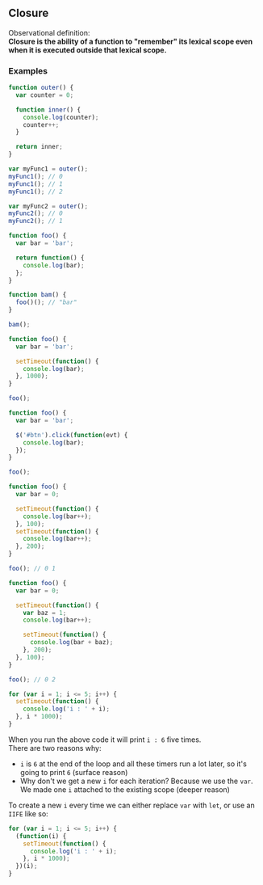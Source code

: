 ## Closure

Observational definition:  
**Closure is the ability of a function to "remember" its lexical scope even when it is executed outside that lexical scope.**

### Examples

```js
function outer() {
  var counter = 0;

  function inner() {
    console.log(counter);
    counter++;
  }

  return inner;
}

var myFunc1 = outer();
myFunc1(); // 0
myFunc1(); // 1
myFunc1(); // 2

var myFunc2 = outer();
myFunc2(); // 0
myFunc2(); // 1
```

```js
function foo() {
  var bar = 'bar';

  return function() {
    console.log(bar);
  };
}

function bam() {
  foo()(); // "bar"
}

bam();
```

```js
function foo() {
  var bar = 'bar';

  setTimeout(function() {
    console.log(bar);
  }, 1000);
}

foo();
```

```js
function foo() {
  var bar = 'bar';

  $('#btn').click(function(evt) {
    console.log(bar);
  });
}

foo();
```

```js
function foo() {
  var bar = 0;

  setTimeout(function() {
    console.log(bar++);
  }, 100);
  setTimeout(function() {
    console.log(bar++);
  }, 200);
}

foo(); // 0 1
```

```js
function foo() {
  var bar = 0;

  setTimeout(function() {
    var baz = 1;
    console.log(bar++);

    setTimeout(function() {
      console.log(bar + baz);
    }, 200);
  }, 100);
}

foo(); // 0 2
```

```js
for (var i = 1; i <= 5; i++) {
  setTimeout(function() {
    console.log('i : ' + i);
  }, i * 1000);
}
```

When you run the above code it will print `i : 6` five times.  
There are two reasons why:

* `i` is `6` at the end of the loop and all these timers run a lot later, so it's going to print `6` (surface reason)
* Why don't we get a new `i` for each iteration? Because we use the `var`. We made one `i` attached to the existing scope (deeper reason)

To create a new `i` every time we can either replace `var` with `let`, or use an `IIFE` like so:

```js
for (var i = 1; i <= 5; i++) {
  (function(i) {
    setTimeout(function() {
      console.log('i : ' + i);
    }, i * 1000);
  })(i);
}
```
